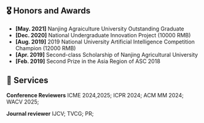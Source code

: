 

## 🎖 Honors and Awards
- **[May. 2021]** Nanjing Agraiculture University Outstanding Graduate
- **[Dec. 2020]** National Undergraduate Innovation Project  (10000 RMB)
- **[Aug. 2019]** 2019 National University Artificial Intelligence Competition Champion  (12000 RMB)
- **[Apr. 2019]** Second-class Scholarship of Nanjing Agricultural University
- **[Feb. 2019]** Second Prize in the Asia Region of ASC 2018

## 👀 Services
**Conference Reviewers**
ICME 2024,2025; ICPR 2024; ACM MM 2024; WACV 2025; 

**Journal reviewer**
IJCV; TVCG; PR;
